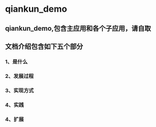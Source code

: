 # qiankun_demo
## qiankun_demo,包含主应用和各个子应用，请自取
## 文档介绍包含如下五个部分
### 1、是什么

### 2、发展过程
### 3、实现方式
### 4、实践
### 4、扩展
